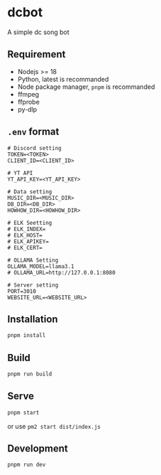 # dcbot

A simple dc song bot

## Requirement

- Nodejs >= 18
- Python, latest is recommanded
- Node package manager, `pnpm` is recommanded
- ffmpeg
- ffprobe
- py-dlp

## `.env` format

```
# Discord setting
TOKEN=<TOKEN>
CLIENT_ID=<CLIENT_ID>

# YT API
YT_API_KEY=<YT_API_KEY>

# Data setting
MUSIC_DIR=<MUSIC_DIR>
DB_DIR=<DB_DIR>
HOWHOW_DIR=<HOWHOW_DIR>

# ELK Seetting
# ELK_INDEX=
# ELK_HOST=
# ELK_APIKEY=
# ELK_CERT=

# OLLAMA Setting
OLLAMA_MODEL=llama3.1
# OLLAMA_URL=http://127.0.0.1:8080

# Server setting
PORT=3010
WEBSITE_URL=<WEBSITE_URL>
```

## Installation

```sh
pnpm install
```

## Build

```sh
pnpm run build
```

## Serve

```sh
pnpm start
```

or use `pm2 start dist/index.js`

## Development

```sh
pnpm run dev
```